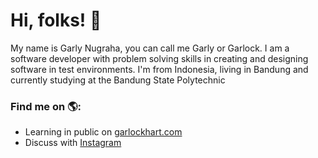# Hi, folks! 👋


My name is Garly Nugraha, you can call me Garly or Garlock. I am a software developer with problem solving skills in creating and designing software in test environments. I'm from Indonesia, living in Bandung and currently studying at the Bandung State Polytechnic


### Find me on 🌎:
- Learning in public on <a href="https://www.garlynugraha.com">garlockhart.com</a>
- Discuss with <a href="https://instagram.com/garlockhart">Instagram</a>

